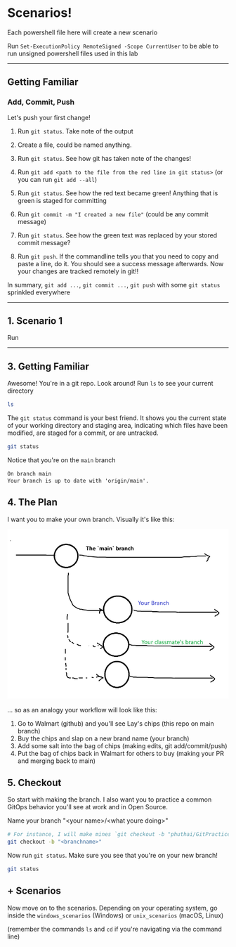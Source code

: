 # Scenarios!

Each powershell file here will create a new scenario

Run `Set-ExecutionPolicy RemoteSigned -Scope CurrentUser` to be able to run unsigned powershell files used in this lab

-----

## Getting Familiar

### Add, Commit, Push 

Let's push your first change!

1. Run `git status`. Take note of the output

2. Create a file, could be named anything. 

3. Run `git status`. See how git has taken note of the changes!

4. Run `git add <path to the file from the red line in git status>` (or you can run `git add --all`)

5. Run `git status`. See how the red text became green! Anything that is green is staged for committing

6. Run `git commit -m "I created a new file"` (could be any commit message)

7. Run `git status`. See how the green text was replaced by your stored commit message?

8. Run `git push`. If the commandline tells you that you need to copy and paste a line, do it. You should see a success message afterwards. Now your changes are tracked remotely in git!!

In summary, `git add ...`, `git commit ...`, `git push` with some `git status` sprinkled everywhere

-----

## 1\. Scenario 1

Run 

-----

## 3\. Getting Familiar

Awesome! You're in a git repo. Look around! Run `ls` to see your current directory

```bash
ls
```

The `git status` command is your best friend. It shows you the current state of your working directory and staging area, indicating which files have been modified, are staged for a commit, or are untracked.

```bash
git status
```

Notice that you're on the `main` branch

```
On branch main
Your branch is up to date with 'origin/main'.
```

## 4\. The Plan

I want you to make your own branch. Visually it's like this:

![branches](./images/branching.png)

... so as an analogy your workflow will look like this:
1. Go to Walmart (github) and you'll see Lay's chips (this repo on main branch)
2. Buy the chips and slap on a new brand name (your branch)
3. Add some salt into the bag of chips (making edits, git add/commit/push)
4. Put the bag of chips back in Walmart for others to buy (making your PR and merging back to main)

## 5\. Checkout

So start with making the branch. I also want you to practice a common GitOps behavior you'll see at work and in Open Source.

Name your branch "\<your name\>/\<what youre doing\>"

```bash
# For instance, I will make mines `git checkout -b "phuthai/GitPractice"
git checkout -b "<branchname>"
```

Now run `git status`. Make sure you see that you're on your new branch!

```bash
git status
```

## + Scenarios

Now move on to the scenarios. Depending on your operating system, go inside the `windows_scenarios` (Windows)
or `unix_scenarios` (macOS, Linux)

(remember the commands `ls` and `cd` if you're navigating via the command line)

